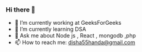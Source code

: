 ### Hi there 👋
- 🔭 I’m currently working at GeeksForGeeks
- 🌱 I’m currently learning DSA 
- 💬 Ask me about Node js , React , mongodb ,php
- 📫 How to reach me: disha55handa@gmail.com


<!--
**disha335/disha335** is a ✨ _special_ ✨ repository because its `README.md` (this file) appears on your GitHub profile.

Here are some ideas to get you started:

